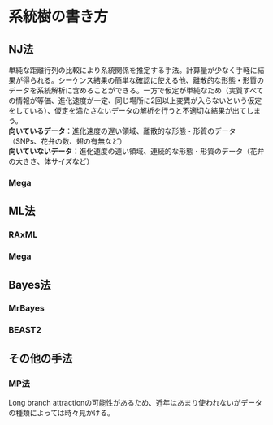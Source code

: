 # 系統樹の書き方

## NJ法
単純な距離行列の比較により系統関係を推定する手法。計算量が少なく手軽に結果が得られる。シーケンス結果の簡単な確認に使える他、離散的な形態・形質のデータを系統解析に含めることができる。一方で仮定が単純なため（実質すべての情報が等価、進化速度が一定、同じ場所に2回以上変異が入らないという仮定をしている）、仮定を満たさないデータの解析を行うと不適切な結果が出てしまう。<br>
**向いているデータ**：進化速度の遅い領域、離散的な形態・形質のデータ（SNPs、花弁の数、翅の有無など）<br>
**向いていないデータ**：進化速度の速い領域、連続的な形態・形質のデータ（花弁の大きさ、体サイズなど）<br>
### Mega

## ML法
### RAxML
### Mega
## Bayes法
### MrBayes
### BEAST2
## その他の手法
### MP法
Long branch attractionの可能性があるため、近年はあまり使われないがデータの種類によっては時々見かける。
